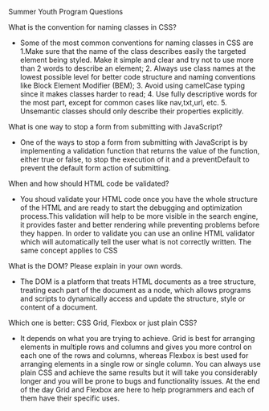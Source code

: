 Summer Youth Program Questions

What is the convention for naming classes in CSS?
- Some of the most common conventions for naming classes in CSS are 1.Make sure that the name of the class describes easily the targeted element being styled. Make it simple and clear and try not to use more than 2 words to describe an element; 2. Always use class names at the lowest possible level for better code structure and naming conventions like Block Element Modifier (BEM); 3. Avoid using camelCase typing since it makes classes harder to read; 4. Use fully descriptive words for the most part, except for common cases like nav,txt,url, etc. 5. Unsemantic classes should only describe their properties explicitly. 

What is one way to stop a form from submitting with JavaScript?
- One of the ways to stop a form from submitting with JavaScript is by implementing a validation function that returns the value of the function, either true or false, to stop the execution of it and a preventDefault to prevent the default form action of submitting.

When and how should HTML code be validated?
- You shoud validate your HTML code once you have the whole structure of the HTML and are ready to start the debugging and optimization process.This validation will help to be more visible in the search engine, it provides faster and better rendering while preventing problems before they happen. In order to validate you can use an online HTML validator which will automatically tell the user what is not correctly written. The same concept applies to CSS

What is the DOM? Please explain in your own words.
- The DOM is a platform that treats HTML documents as a tree structure, treating each part of the document as a node, which allows programs and scripts to dynamically access and update the structure, style or content of a document.

Which one is better: CSS Grid, Flexbox or just plain CSS?
- It depends on what you are trying to achieve. Grid is best for arranging elements in multiple rows and columns and gives you more control on each one of the rows and columns, whereas Flexbox is best used for arranging elements in a single row or single column. You can always use plain CSS and achieve the same results but it will take you considerably longer and you will be prone to bugs and functionality issues. At the end of the day Grid and Flexbox are here to help programmers and each of them have their specific uses.

